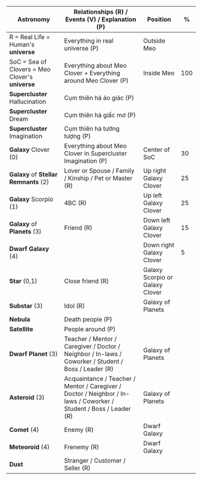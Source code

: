  | **Astronomy**                                    | **Relationships (R) / Events (V) / Explanation (P)**                                                               | **Position**                    | **%** |
 | ------------------------------------------------ | ------------------------------------------------------------------------------------------------------------------ | ------------------------------- | ----- |
 | R = Real Life = Human's **universe**             | Everything in real universe (P)                                                                                       | Outside Meo                     |       |
 | SoC = Sea of Clovers = Meo Clover's **universe** | Everything about Meo Clover + Everything around Meo Clover (P)                                                     | Inside Meo                      | 100   |
 | **Supercluster** Hallucination                   | Cụm thiên hà ảo giác (P)                                                                                              |                                 |       |
 | **Supercluster** Dream                           | Cụm thiên hà giấc mơ  (P)                                                                                             |                                 |       |
 | **Supercluster** Imagination                                                 | Cụm thiên hà tưởng tượng  (P)                                                                                                                  |                                 |       |
 | **Galaxy** Clover (0)                            | Everything about Meo Clover in Supercluster Imagination (P)                                                                                    | Center of SoC                   | 30    |
 | **Galaxy** of **Stellar Remnants** (2)           | Lover or Spouse / Family / Kinship / Pet or Master (R)                                                             | Up right Galaxy Clover          | 25    |
 | **Galaxy** Scorpio (1)                           | 4BC (R)                                                                                                            | Up left Galaxy Clover           | 25    |
 | **Galaxy** of **Planets** (3)                    | Friend (R)                                                                                                         | Down left Galaxy Clover         | 15    |
 | **Dwarf Galaxy** (4)                             |                                                                                                                    | Down right Galaxy Clover        | 5     |
 | **Star** (0,1)                                   | Close friend (R)                                                                                                   | Galaxy Scorpio or Galaxy Clover |       |
 | **Substar** (3)                                  | Idol (R)                                                                                                           | Galaxy of Planets               |       |
 | **Nebula**                                       | Death people (P)                                                                                                   |                                 |       |
 | **Satellite**                                    | People around (P)                                                                                                  |                                 |       |
 | **Dwarf Planet** (3)                             | Teacher / Mentor / Caregiver / Doctor / Neighbor / In-laws / Coworker / Student / Boss / Leader (R)                | Galaxy of Planets               |       |
 | **Asteroid** (3)                                 | Acquaintance / Teacher / Mentor / Caregiver / Doctor / Neighbor / In-laws / Coworker / Student / Boss / Leader (R) | Galaxy of Planets               |       |
 | **Comet** (4)                                    | Enemy (R)                                                                                                          | Dwarf Galaxy                    |       |
 | **Meteoroid** (4)                                | Frenemy (R)                                                                                                        | Dwarf Galaxy                    |       |
 | **Dust**                                         | Stranger / Customer / Seller (R)                                                                                   |                                 |       |
